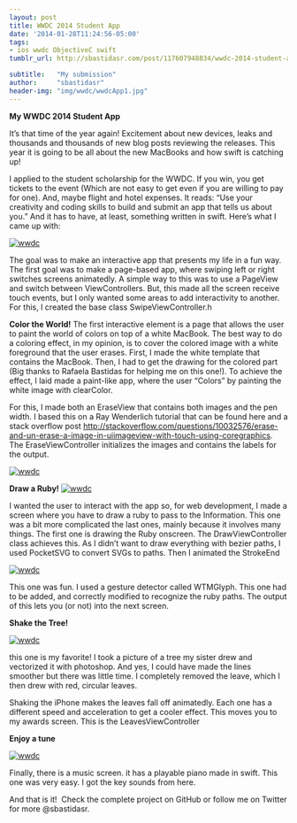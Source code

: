 ```yaml
---
layout: post
title: WWDC 2014 Student App
date: '2014-01-28T11:24:56-05:00'
tags:
- ios wwdc ObjectiveC swift
tumblr_url: http://sbastidasr.com/post/117607948834/wwdc-2014-student-app

subtitle:   "My submission"
author:     "sbastidasr"
header-img: "img/wwdc/wwdcApp1.jpg"
---
```

**My WWDC 2014 Student App**

It’s that time of the year again! Excitement about new devices, leaks and thousands and thousands of new blog posts reviewing the releases. This year it is going to be all about the new MacBooks and how swift is catching up!

I applied to the student scholarship for the WWDC. If you win, you get tickets to the event (Which are not easy to get even if you are willing to pay for one). And, maybe flight and hotel expenses. It reads: “Use your creativity and coding skills to build and submit an app that tells us about you.” And it has to have, at least, something written in swift. Here’s what I came up with:

<a href="#">
    <img src="{{ site.baseurl }}/img/wwdc/wwdcApp2.png" alt="wwdc">
</a>

The goal was to make an interactive app that presents my life in a fun way. The first goal was to make a page-based app, where swiping left or right switches screens animatedly. A simple way to this was to use a PageView and switch between ViewControllers. But, this made all the screen receive touch events, but I only wanted some areas to add interactivity to another. For this, I created the base class SwipeViewController.h

**Color the World!**
The first interactive element is a page that allows the user to paint the world of colors on top of a white MacBook. The best way to do a coloring effect, in my opinion, is to cover the colored image with a white foreground that the user erases. First, I made the white template that contains the MacBook. Then, I had to get the drawing for the colored part (Big thanks to Rafaela Bastidas for helping me on this one!). To achieve the effect, I laid made a paint-like app, where the user “Colors” by painting the white image with clearColor.

For this, I made both an EraseView that contains both images and the pen width. I based this on a Ray Wenderlich tutorial that can be found here and a stack overflow post http://stackoverflow.com/questions/10032576/erase-and-un-erase-a-image-in-uiimageview-with-touch-using-coregraphics. The EraseViewController initializes the images and contains the labels for the output.

<a href="#">
    <img src="{{ site.baseurl }}/img/wwdc/wwdcApp3.png" alt="wwdc">
</a>

**Draw a Ruby!**
<a href="#">
    <img src="{{ site.baseurl }}/img/wwdc/wwdcApp4.png" alt="wwdc">
</a>

I wanted the user to interact with the app so, for web development, I made a screen where you have to draw a ruby to pass to the Information. This one was a bit more complicated the last ones, mainly because it involves many things. The first one is drawing the Ruby onscreen. The DrawViewController class achieves this. As I didn’t want to draw everything with bezier paths, I used PocketSVG to convert SVGs to paths. Then I animated the StrokeEnd

<a href="#">
    <img src="{{ site.baseurl }}/img/wwdc/wwdcApp5.png" alt="wwdc">
</a>

This one was fun. I used a gesture detector called WTMGlyph. This one had to be added, and correctly modified to recognize the ruby paths. The output of this lets you (or not) into the next screen.

**Shake the Tree!**

<a href="#">
    <img src="{{ site.baseurl }}/img/wwdc/wwdcApp6.png" alt="wwdc">
</a>

this one is my favorite! I took a picture of a tree my sister drew and vectorized it with photoshop. And yes, I could have made the lines smoother but there was little time. I completely removed the leave, which I then drew with red, circular leaves.

Shaking the iPhone makes the leaves fall off animatedly. Each one has a different speed and acceleration to get a cooler effect. This moves you to my awards screen. This is the LeavesViewController

**Enjoy a tune**

<a href="#">
    <img src="{{ site.baseurl }}/img/wwdc/wwdcApp7.png" alt="wwdc">
</a>

Finally, there is a music screen. it has a playable piano made in swift. This one was very easy. I got the key sounds from here.

And that is it!  Check the complete project on GitHub or follow me on Twitter for more @sbastidasr.
